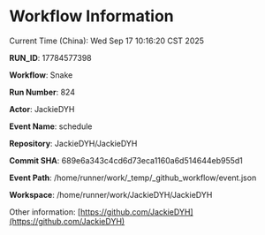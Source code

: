 # Workflow Information

Current Time (China): Wed Sep 17 10:16:20 CST 2025  

**RUN_ID**: 17784577398  

**Workflow**: Snake  

**Run Number**: 824  

**Actor**: JackieDYH  

**Event Name**: schedule  

**Repository**: JackieDYH/JackieDYH  

**Commit SHA**: 689e6a343c4cd6d73eca1160a6d514644eb955d1  

**Event Path**: /home/runner/work/_temp/_github_workflow/event.json  

**Workspace**: /home/runner/work/JackieDYH/JackieDYH  

Other information: [https://github.com/JackieDYH](https://github.com/JackieDYH)
